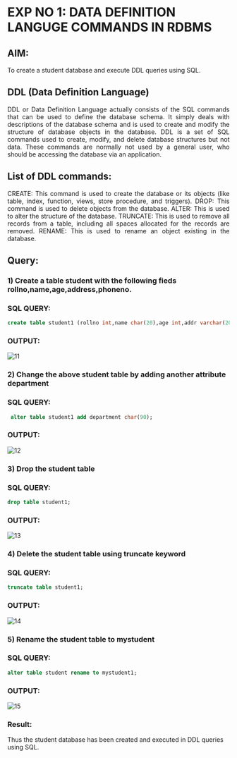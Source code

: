 # EXP NO 1: DATA DEFINITION LANGUGE COMMANDS IN RDBMS

## AIM:
To create a student database and execute DDL queries using SQL.


## DDL (Data Definition Language)
<div align="justify">
DDL or Data Definition Language actually consists of the SQL commands that can be used to define the database schema. It simply deals with descriptions of the database schema and is used to create and modify the structure of database objects in the database. DDL is a set of SQL commands used to create, modify, and delete database structures but not data. These commands are normally not used by a general user, who should be accessing the database via an application.
</div>
 
## List of DDL commands: 
<div align="justify">
CREATE: This command is used to create the database or its objects (like table, index, function, views, store procedure, and triggers).
DROP: This command is used to delete objects from the database.
ALTER: This is used to alter the structure of the database.
TRUNCATE: This is used to remove all records from a table, including all spaces allocated for the records are removed.
RENAME: This is used to rename an object existing in the database.
</div>

## Query:
### 1) Create a table student with the following fieds rollno,name,age,address,phoneno.

### SQL QUERY: 
```sql
create table student1 (rollno int,name char(20),age int,addr varchar(20),phoneno int);
```

### OUTPUT:
![11](https://github.com/Mothesh-M127/F2_DBMS/assets/94170892/0cbf9ab8-5f39-4440-9b3c-750d0709ba77)

### 2) Change the above student table by adding another attribute department

### SQL QUERY: 
```sql
 alter table student1 add department char(90);
```
### OUTPUT:
![12](https://github.com/Mothesh-M127/F2_DBMS/assets/94170892/3aae4d7e-f313-4f5c-b9b8-2bbcc00223b7)


### 3) Drop the student table
 
### SQL QUERY: 
```sql
drop table student1;
```

### OUTPUT:

![13](https://github.com/Mothesh-M127/F2_DBMS/assets/94170892/6a0a5f85-7cde-4d69-a8f7-0ddd7756327b)

### 4) Delete the student table using truncate keyword

### SQL QUERY: 
```sql
truncate table student1;
```

### OUTPUT:

![14](https://github.com/Mothesh-M127/F2_DBMS/assets/94170892/9699a92e-979a-48ca-9bdd-15a68c1502eb)


### 5) Rename the student table to mystudent

### SQL QUERY: 
```sql
alter table student rename to mystudent1;
```

### OUTPUT:
![15](https://github.com/Mothesh-M127/F2_DBMS/assets/94170892/67ea1553-e71b-4b0a-815c-10dfbd34349e)


### Result:
Thus the student database has been created and executed in DDL queries using SQL.
